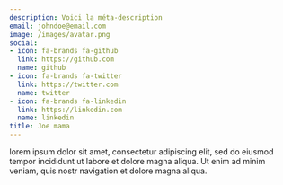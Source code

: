 ```yaml
---
description: Voici la méta-description
email: johndoe@email.com
image: /images/avatar.png
social:
- icon: fa-brands fa-github
  link: https://github.com
  name: github
- icon: fa-brands fa-twitter
  link: https://twitter.com
  name: twitter
- icon: fa-brands fa-linkedin
  link: https://linkedin.com
  name: linkedin
title: Joe mama
---
```


lorem ipsum dolor sit amet, consectetur adipiscing elit, sed do eiusmod tempor incididunt ut labore et dolore magna aliqua. Ut enim ad minim veniam, quis nostr navigation et dolore magna aliqua.